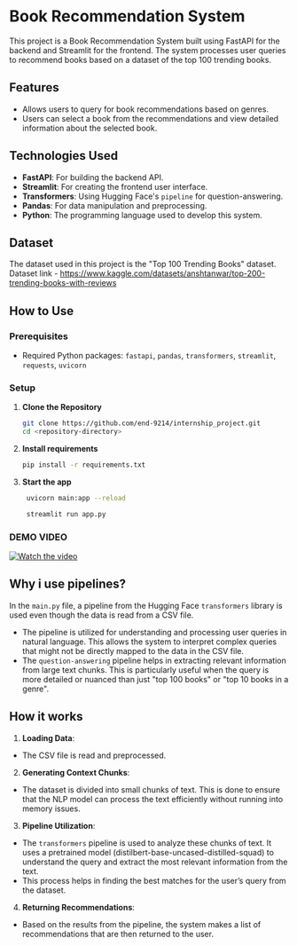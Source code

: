 # Book Recommendation System

This project is a Book Recommendation System built using FastAPI for the backend and Streamlit for the frontend. The system processes user queries to recommend books based on a dataset of the top 100 trending books.

## Features

- Allows users to query for book recommendations based on genres.
- Users can select a book from the recommendations and view detailed information about the selected book.

## Technologies Used

- **FastAPI**: For building the backend API.
- **Streamlit**: For creating the frontend user interface.
- **Transformers**: Using Hugging Face's `pipeline` for question-answering.
- **Pandas**: For data manipulation and preprocessing.
- **Python**: The programming language used to develop this system.

## Dataset

The dataset used in this project is the "Top 100 Trending Books" dataset. 
Dataset link - https://www.kaggle.com/datasets/anshtanwar/top-200-trending-books-with-reviews

## How to Use

### Prerequisites

- Required Python packages: `fastapi`, `pandas`, `transformers`, `streamlit`, `requests`, `uvicorn`

### Setup

1. **Clone the Repository**

   ```sh
   git clone https://github.com/end-9214/internship_project.git
   cd <repository-directory>

2. **Install requirements**

   ```sh
   pip install -r requirements.txt

3. **Start the app**

   ```sh
    uvicorn main:app --reload
    ```

   ```sh
    streamlit run app.py
    ```

### DEMO VIDEO

  [![Watch the video](https://img.youtube.com/vi/VUoKC0wAGns/0.jpg)](https://youtu.be/VUoKC0wAGns)

## Why i use pipelines?
   
   In the `main.py` file, a pipeline from the Hugging Face `transformers` library is used even though the data is read from a CSV file.

   - The pipeline is utilized for understanding and processing user queries in natural language. This allows the system to interpret complex queries that might not be directly mapped to the data in the CSV file.
   - The `question-answering` pipeline helps in extracting relevant information from large text chunks. This is particularly useful when the query is more detailed or nuanced than just "top 100 books" or "top 10 books in a genre".

## How it works

   1. **Loading Data**:
   - The CSV file is read and preprocessed.

   2. **Generating Context Chunks**:
   - The dataset is divided into small chunks of text. This is done to ensure that the NLP model can process the text efficiently without running into memory issues.

   3. **Pipeline Utilization**:
   - The `transformers` pipeline is used to analyze these chunks of text. It uses a pretrained model (distilbert-base-uncased-distilled-squad) to understand the query and extract the most relevant information from the text.
   - This process helps in finding the best matches for the user’s query from the dataset.

   4. **Returning Recommendations**:
   - Based on the results from the pipeline, the system makes a list of recommendations that are then returned to the user.




   

